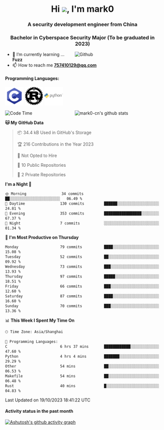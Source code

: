 <h1 align="center">Hi <img src="https://raw.githubusercontent.com/iampavangandhi/iampavangandhi/master/gifs/Hi.gif" width="30px">, I'm mark0</h1>

<h3 align="center">A security development engineer from China</h3>
<h3 align="center">Bachelor in Cyberspace Security Major (To be graduated in 2023)</h3>

<img width="55%" align="right" alt="Github" src="https://raw.githubusercontent.com/onimur/.github/master/.resources/git-header.svg" />

<!-- - 🔭 I’m currently working on **vKarma Webapp** -->
<!-- - 💬 Ask me about ... **Web Develpoment** -->
<!-- - 😄 Employement ... **Open for intern opportunities** -->
<!-- - ⚡ Fun fact ... **Anime**❤ -->
- 🌱 I’m currently learning ... **Fuzz**
- 📫 How to reach me **757410129@qq.com**
<!-- - 📨 Or reach me **757410129@qq.com** -->

<h4>Programming Languages: </h4>
<p align="left">
 <img style="margin: auto;" src="https://raw.githubusercontent.com/sachinverma53121/sachinverma53121/master/icons/c.png" alt=c width="60" height="60"/>
 <img style="margin: auto;" src="https://raw.githubusercontent.com/mark0-cn/blog_img/master/img/202309031232124.png" alt=cplusplus width="60" height="60"/>
 <img style="margin: auto;" src="https://raw.githubusercontent.com/sachinverma53121/sachinverma53121/master/icons/python.png" alt=python width="60" height="60"/>
</p>


<img width="55%" align="right" alt="mark0-cn's github stats" src="https://github-readme-stats.vercel.app/api?username=mark0-cn&show_icons=true&hide_border=true" />

<!--START_SECTION:waka-->
![Code Time](http://img.shields.io/badge/Code%20Time-1%2C328%20hrs%2026%20mins-blue)

**🐱 My GitHub Data** 

> 📦 34.4 kB Used in GitHub's Storage 
 > 
> 🏆 216 Contributions in the Year 2023
 > 
> 🚫 Not Opted to Hire
 > 
> 📜 10 Public Repositories 
 > 
> 🔑 2 Private Repositories 
 > 
**I'm a Night 🦉** 

```text
🌞 Morning                34 commits          ██░░░░░░░░░░░░░░░░░░░░░░░   06.49 % 
🌆 Daytime                130 commits         ██████░░░░░░░░░░░░░░░░░░░   24.81 % 
🌃 Evening                353 commits         █████████████████░░░░░░░░   67.37 % 
🌙 Night                  7 commits           ░░░░░░░░░░░░░░░░░░░░░░░░░   01.34 % 
```
📅 **I'm Most Productive on Thursday** 

```text
Monday                   79 commits          ████░░░░░░░░░░░░░░░░░░░░░   15.08 % 
Tuesday                  52 commits          ██░░░░░░░░░░░░░░░░░░░░░░░   09.92 % 
Wednesday                73 commits          ███░░░░░░░░░░░░░░░░░░░░░░   13.93 % 
Thursday                 97 commits          █████░░░░░░░░░░░░░░░░░░░░   18.51 % 
Friday                   66 commits          ███░░░░░░░░░░░░░░░░░░░░░░   12.60 % 
Saturday                 87 commits          ████░░░░░░░░░░░░░░░░░░░░░   16.60 % 
Sunday                   70 commits          ███░░░░░░░░░░░░░░░░░░░░░░   13.36 % 
```


📊 **This Week I Spent My Time On** 

```text
🕑︎ Time Zone: Asia/Shanghai

💬 Programming Languages: 
C                        6 hrs 37 mins       ████████████░░░░░░░░░░░░░   47.60 % 
Python                   4 hrs 4 mins        ███████░░░░░░░░░░░░░░░░░░   29.29 % 
Other                    54 mins             ██░░░░░░░░░░░░░░░░░░░░░░░   06.53 % 
Makefile                 54 mins             ██░░░░░░░░░░░░░░░░░░░░░░░   06.48 % 
Rust                     40 mins             █░░░░░░░░░░░░░░░░░░░░░░░░   04.83 % 
```


 Last Updated on 19/10/2023 18:41:22 UTC
<!--END_SECTION:waka-->

<h4>Activity status in the past month</h4>

[![Ashutosh's github activity graph](https://github-readme-activity-graph.vercel.app/graph?username=mark0-cn&theme=dracula)](https://github.com/ashutosh00710/github-readme-activity-graph)

<!--
**mark0-cn/mark0-cn** is a ✨ _special_ ✨ repository because its `README.md` (this file) appears on your GitHub profile.

Here are some ideas to get you started:

- 🔭 I’m currently working on ...
- 🌱 I’m currently learning ...
- 👯 I’m looking to collaborate on ...
- 🤔 I’m looking for help with ...
- 💬 Ask me about ...
- 📫 How to reach me: ...
- 😄 Pronouns: ...
- ⚡ Fun fact: ...
-->
